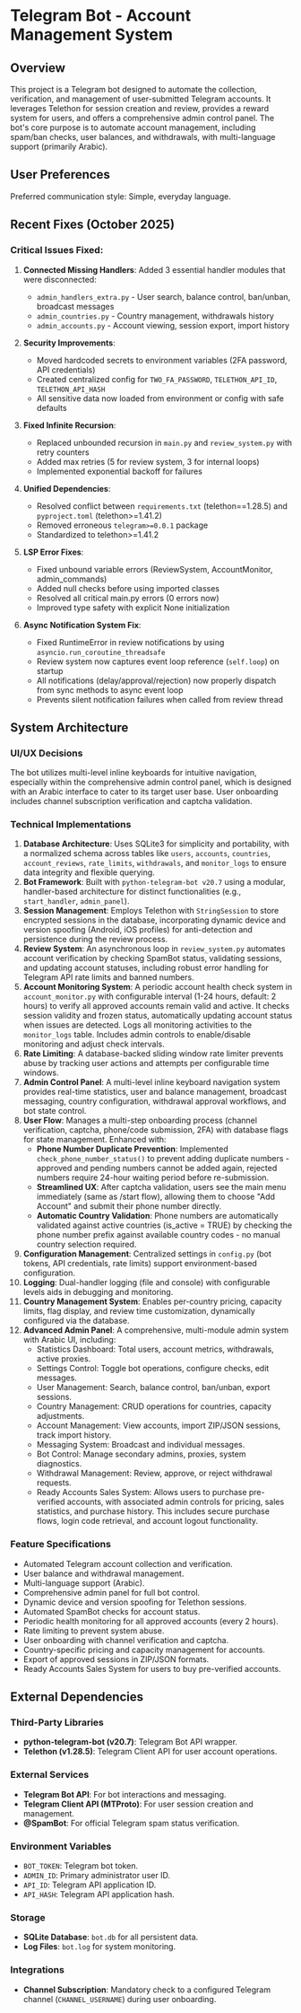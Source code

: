 # Telegram Bot - Account Management System

## Overview
This project is a Telegram bot designed to automate the collection, verification, and management of user-submitted Telegram accounts. It leverages Telethon for session creation and review, provides a reward system for users, and offers a comprehensive admin control panel. The bot's core purpose is to automate account management, including spam/ban checks, user balances, and withdrawals, with multi-language support (primarily Arabic).

## User Preferences
Preferred communication style: Simple, everyday language.

## Recent Fixes (October 2025)
### Critical Issues Fixed:
1. **Connected Missing Handlers**: Added 3 essential handler modules that were disconnected:
   - `admin_handlers_extra.py` - User search, balance control, ban/unban, broadcast messages
   - `admin_countries.py` - Country management, withdrawals history
   - `admin_accounts.py` - Account viewing, session export, import history

2. **Security Improvements**: 
   - Moved hardcoded secrets to environment variables (2FA password, API credentials)
   - Created centralized config for `TWO_FA_PASSWORD`, `TELETHON_API_ID`, `TELETHON_API_HASH`
   - All sensitive data now loaded from environment or config with safe defaults

3. **Fixed Infinite Recursion**: 
   - Replaced unbounded recursion in `main.py` and `review_system.py` with retry counters
   - Added max retries (5 for review system, 3 for internal loops)
   - Implemented exponential backoff for failures

4. **Unified Dependencies**: 
   - Resolved conflict between `requirements.txt` (telethon==1.28.5) and `pyproject.toml` (telethon>=1.41.2)
   - Removed erroneous `telegram>=0.0.1` package
   - Standardized to telethon>=1.41.2

5. **LSP Error Fixes**:
   - Fixed unbound variable errors (ReviewSystem, AccountMonitor, admin_commands)
   - Added null checks before using imported classes
   - Resolved all critical main.py errors (0 errors now)
   - Improved type safety with explicit None initialization

6. **Async Notification System Fix**:
   - Fixed RuntimeError in review notifications by using `asyncio.run_coroutine_threadsafe`
   - Review system now captures event loop reference (`self.loop`) on startup
   - All notifications (delay/approval/rejection) now properly dispatch from sync methods to async event loop
   - Prevents silent notification failures when called from review thread

## System Architecture

### UI/UX Decisions
The bot utilizes multi-level inline keyboards for intuitive navigation, especially within the comprehensive admin control panel, which is designed with an Arabic interface to cater to its target user base. User onboarding includes channel subscription verification and captcha validation.

### Technical Implementations
1.  **Database Architecture**: Uses SQLite3 for simplicity and portability, with a normalized schema across tables like `users`, `accounts`, `countries`, `account_reviews`, `rate_limits`, `withdrawals`, and `monitor_logs` to ensure data integrity and flexible querying.
2.  **Bot Framework**: Built with `python-telegram-bot v20.7` using a modular, handler-based architecture for distinct functionalities (e.g., `start_handler`, `admin_panel`).
3.  **Session Management**: Employs Telethon with `StringSession` to store encrypted sessions in the database, incorporating dynamic device and version spoofing (Android, iOS profiles) for anti-detection and persistence during the review process.
4.  **Review System**: An asynchronous loop in `review_system.py` automates account verification by checking SpamBot status, validating sessions, and updating account statuses, including robust error handling for Telegram API rate limits and banned numbers.
5.  **Account Monitoring System**: A periodic account health check system in `account_monitor.py` with configurable interval (1-24 hours, default: 2 hours) to verify all approved accounts remain valid and active. It checks session validity and frozen status, automatically updating account status when issues are detected. Logs all monitoring activities to the `monitor_logs` table. Includes admin controls to enable/disable monitoring and adjust check intervals.
6.  **Rate Limiting**: A database-backed sliding window rate limiter prevents abuse by tracking user actions and attempts per configurable time windows.
7.  **Admin Control Panel**: A multi-level inline keyboard navigation system provides real-time statistics, user and balance management, broadcast messaging, country configuration, withdrawal approval workflows, and bot state control.
8.  **User Flow**: Manages a multi-step onboarding process (channel verification, captcha, phone/code submission, 2FA) with database flags for state management. Enhanced with:
    *   **Phone Number Duplicate Prevention**: Implemented `check_phone_number_status()` to prevent adding duplicate numbers - approved and pending numbers cannot be added again, rejected numbers require 24-hour waiting period before re-submission.
    *   **Streamlined UX**: After captcha validation, users see the main menu immediately (same as /start flow), allowing them to choose "Add Account" and submit their phone number directly.
    *   **Automatic Country Validation**: Phone numbers are automatically validated against active countries (is_active = TRUE) by checking the phone number prefix against available country codes - no manual country selection required.
9.  **Configuration Management**: Centralized settings in `config.py` (bot tokens, API credentials, rate limits) support environment-based configuration.
10. **Logging**: Dual-handler logging (file and console) with configurable levels aids in debugging and monitoring.
11. **Country Management System**: Enables per-country pricing, capacity limits, flag display, and review time customization, dynamically configured via the database.
12. **Advanced Admin Panel**: A comprehensive, multi-module admin system with Arabic UI, including:
    *   Statistics Dashboard: Total users, account metrics, withdrawals, active proxies.
    *   Settings Control: Toggle bot operations, configure checks, edit messages.
    *   User Management: Search, balance control, ban/unban, export sessions.
    *   Country Management: CRUD operations for countries, capacity adjustments.
    *   Account Management: View accounts, import ZIP/JSON sessions, track import history.
    *   Messaging System: Broadcast and individual messages.
    *   Bot Control: Manage secondary admins, proxies, system diagnostics.
    *   Withdrawal Management: Review, approve, or reject withdrawal requests.
    *   Ready Accounts Sales System: Allows users to purchase pre-verified accounts, with associated admin controls for pricing, sales statistics, and purchase history. This includes secure purchase flows, login code retrieval, and account logout functionality.

### Feature Specifications
*   Automated Telegram account collection and verification.
*   User balance and withdrawal management.
*   Multi-language support (Arabic).
*   Comprehensive admin panel for full bot control.
*   Dynamic device and version spoofing for Telethon sessions.
*   Automated SpamBot checks for account status.
*   Periodic health monitoring for all approved accounts (every 2 hours).
*   Rate limiting to prevent system abuse.
*   User onboarding with channel verification and captcha.
*   Country-specific pricing and capacity management for accounts.
*   Export of approved sessions in ZIP/JSON formats.
*   Ready Accounts Sales System for users to buy pre-verified accounts.

## External Dependencies

### Third-Party Libraries
*   **python-telegram-bot (v20.7)**: Telegram Bot API wrapper.
*   **Telethon (v1.28.5)**: Telegram Client API for user account operations.

### External Services
*   **Telegram Bot API**: For bot interactions and messaging.
*   **Telegram Client API (MTProto)**: For user session creation and management.
*   **@SpamBot**: For official Telegram spam status verification.

### Environment Variables
*   `BOT_TOKEN`: Telegram bot token.
*   `ADMIN_ID`: Primary administrator user ID.
*   `API_ID`: Telegram API application ID.
*   `API_HASH`: Telegram API application hash.

### Storage
*   **SQLite Database**: `bot.db` for all persistent data.
*   **Log Files**: `bot.log` for system monitoring.

### Integrations
*   **Channel Subscription**: Mandatory check to a configured Telegram channel (`CHANNEL_USERNAME`) during user onboarding.